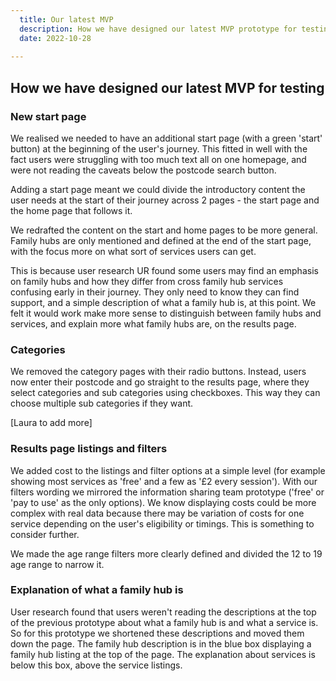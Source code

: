 ```yaml
---
  title: Our latest MVP
  description: How we have designed our latest MVP prototype for testing.
  date: 2022-10-28
 
---
```


## How we have designed our latest MVP for testing

### New start page

We realised we needed to have an additional start page (with a green 'start' button) at the beginning of the user's journey. This fitted in well with the fact users were struggling with too much text all on one homepage, and were not reading the caveats below the postcode search button. 

Adding a start page meant we could divide the introductory content the user needs at the start of their journey across 2 pages - the start page and the home page that follows it. 

We redrafted the content on the start and home pages to be more general. Family hubs are only mentioned and defined at the end of the start page, with the focus more on what sort of services users can get. 

This is because user research UR found some users may find an emphasis on family hubs and how they differ from cross family hub services confusing early in their journey. They only need to know they can find support, and a simple description of what a family hub is, at this point.  We felt it would work make more sense to distinguish between family hubs and services, and explain more what family hubs are, on the results page.

### Categories

We removed the category pages with their radio buttons. Instead, users now enter their postcode and go straight to the results page, where they select categories and sub categories using checkboxes. This way they can choose multiple sub categories if they want.

[Laura to add more]

### Results page listings and filters

We added cost to the listings and filter options at a simple level (for example showing most services as 'free' and a few as '£2 every session'). With our filters wording we mirrored the information sharing team prototype ('free' or 'pay to use' as the only options). We know displaying costs could be more complex with real data because there may be variation of costs for one service depending on the user's eligibility or timings. This is something to consider further.

We made the age range filters more clearly defined and divided the 12 to 19 age range to narrow it.

### Explanation of what a family hub is

User research found that users weren't reading the descriptions at the top of the previous prototype about what a family hub is and what a service is. So for this prototype we shortened these descriptions and moved them down the page. The family hub description is in the blue box displaying a family hub listing at the top of the page. The explanation about services is below this box, above the service listings.






